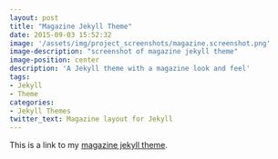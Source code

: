 ```yaml
---
layout: post
title: "Magazine Jekyll Theme"
date: 2015-09-03 15:52:32
image: '/assets/img/project_screenshots/magazine.screenshot.png'
image-description: "screenshot of magazine jekyll theme"
image-position: center
description: 'A Jekyll theme with a magazine look and feel'
tags: 
- Jekyll 
- Theme 
categories: 
- Jekyll Themes
twitter_text: Magazine layout for Jekyll
---
```


This is a link to my [magazine jekyll theme](http://scaperoth.github.io/magazine-jekyll-theme).